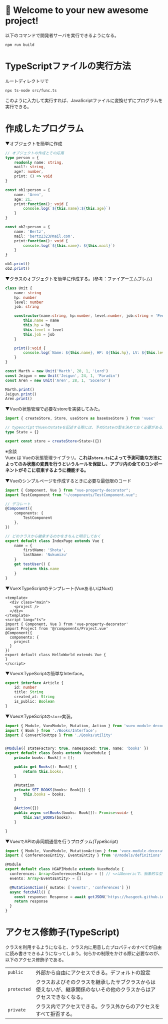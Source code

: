 # 🚀 Welcome to your new awesome project!

以下のコマンドで開発者サーバを実行できるようになる。

```
npm run build
```

# TypeScriptファイルの実行方法

ルートディレクトリで

```
npx ts-node src/func.ts
```

このように入力して実行すれば、JavaScriptファイルに変換せずにプログラムを実行できる。

# 作成したプログラム

▼オブジェクトを簡単に作成

```typescript
// オブジェクトの作成とその応用
type person = { 
    readonly name: string,
    mail?: string,
    age?: number,
    print: () => void
}

const ob1:person = {
    name: 'Aren',
    age: 21,
    print:function(): void {
        console.log(`${this.name}:${this.age}`)
    }
}

const ob2:person = {
    name: 'Bertz',
    mail: 'bertz2323@mail.com',
    print:function(): void {
        console.log(`${this.name}: ${this.mail}`)
    }
}

ob1.print()
ob2.print()
```

▼クラスのオブジェクトを簡単に作成する。(参考：ファイアーエムブレム)

```typescript
class Unit {
    name: string
    hp: number
    level: number
    job: string

    constructor(name:string, hp:number, level:number, job:string = 'People') {
        this.name = name
        this.hp = hp
        this.level = level
        this.job = job
    }

    print():void {
        console.log(`Name: ${this.name}, HP: ${this.hp}, LV: ${this.level}, JOB: ${this.job}`)
    }
}

const Marth = new Unit('Marth', 20, 1, 'Lord')
const Jeigun = new Unit('Jeigun', 24, 1, 'Paradin')
const Aren = new Unit('Aren', 28, 1, 'Soceror')

Marth.print()
Jeigun.print()
Aren.print()
```

▼Vueの状態管理で必要なstoreを実装してみた。

```typescript
import { createStore, Store, useStore as baseUseStore } from 'vuex'

// typescriptでVuexのstateを記述する際には、予めStateの型を決めておく必要がある。
type State = {}

export const store = createStore<State>({})
```

※余談<br>
Vuex は Vueの状態管理ライブラリ。**これは`store.ts`によって予測可能な方法によってのみ状態の変異を行うというルールを保証し、アプリ内の全てのコンポーネントがそこに収束するように機能する。**

▼Vueのシンプルページを作成するときに必要な最低限のコード

```ts
import { Component, Vue } from "vue-property-decorator";
import TestComponent from "~/components/TestComponent.vue";

// デコレート
@Component({
    components: {
        TestComponent
    },
})

// どのクラスから継承するのかをきちんと明示しておく
export default class IndexPage extends Vue {
    name = {
        firstName: 'Shota',
        lastName: 'Nukumizu'
    }
    get testUser() {
        return this.name
    }
}
```

▼Vue✕TypeScriptのテンプレート(VueあるいはNuxt)

```vue
<template>
  <div class="main">
    <project />
  </div>
</template>
<script lang="ts">
import { Component, Vue } from 'vue-property-decorator'
import Project from '@/components/Project.vue'
@Component({
  components: {
    project
  }
})
export default class HelloWorld extends Vue {
}
</script>
```

▼Vuex✕TypeScriptの簡単なInterface。

```ts
export interface Article {
    id: number
    title: String
    created_at: String
    is_public: Boolean
}
```

▼Vuex✕TypeScriptの`store`実装。

```ts
import { Module, VuexModule, Mutation, Action } from 'vuex-module-decorators';
import { Book } from './Books/Interface';
import { ConvertToHttps } from './Books/utility'


@Module({ stateFactory: true, namespaced: true, name: 'books' })
export default class Books extends VuexModule {
    private books: Book[] = [];

    public get Books(): Book[] {
        return this.books;
    }

    @Mutation
    private SET_BOOKS(books: Book[]) {
        this.books = books;
    }

    @Action({})
    public async setBooks(books: Book[]): Promise<void> {
        this.SET_BOOKS(books);
    }

}
```

▼VuexでAPIの非同期通信を行うプログラム(TypeScript)

```ts
import { Module, VuexModule, MutationAction } from 'vuex-module-decorators'
import { ConferencesEntity, EventsEntity } from '@/models/definitions'

@Module
export default class HGAPIModule extends VuexModule {
  conferences: Array<ConferencesEntity> = [] // <>はGenericで、抽象的な型引数を使って型が確定しないクラスや関数、インターフェイスを実現するために使われる
  events: Array<EventsEntity> = []

  @MutationAction({ mutate: ['events', 'conferences'] })
  async fetchAll() {
    const response: Response = await getJSON('https://hasgeek.github.io/events/api/events.json')
    return response
  }
}
```

# アクセス修飾子(TypeScript)

クラスを利用するようになると、クラス内に用意したプロパティのすべてが自由に読み書きできるようになってしまう。何らかの制限をかける際に必要なのが、以下のアクセス修飾子である。

|   |   |
| :-- | :-- |
|`public` | 外部から自由にアクセスできる。デフォルトの設定 |
| `protected` | クラスおよびそのクラスを継承したサブクラスからは使えないが、継承関係のないその他のクラスからはアクセスできなくなる。 |
| `private` | クラス内でアクセスできる。クラス外からのアクセスをすべて拒否する。 |